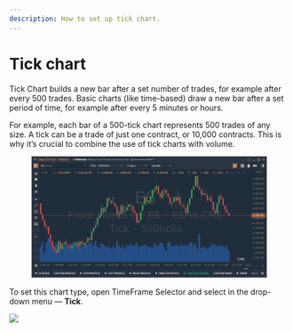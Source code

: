 ```yaml
---
description: How to set up tick chart.
---
```


# Tick chart

Tick ​​Chart builds a new bar after a set number of trades, for example after every 500 trades. Basic charts (like time-based) draw a new bar after a set period of time, for example after every 5 minutes or hours.

For example, each bar of a 500-tick chart represents 500 trades of any size. A tick can be a trade of just one contract, or 10,000 contracts. This is why it’s crucial to combine the use of tick charts with volume.

<figure><img src="../../../.gitbook/assets/image (3) (1) (1) (1).png" alt=""><figcaption></figcaption></figure>

To set this chart type, open TimeFrame Selector and select in the drop-down menu — **Tick**.

![](../../../.gitbook/assets/tick-chart.gif)
